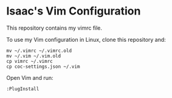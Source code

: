 # Isaac's Vim Configuration

This repository contains my vimrc file.

To use my Vim configuration in Linux, clone this repository and:

    mv ~/.vimrc ~/.vimrc.old
    mv ~/.vim ~/.vim.old
    cp vimrc ~/.vimrc
    cp coc-settings.json ~/.vim

Open Vim and run:

    :PlugInstall
